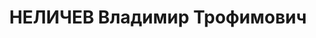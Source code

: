 ---
title: НЕЛИЧЕВ Владимир Трофимович
description: "1900 року народження, м. Артемівськ Донецької області, українець, освіта\
  \ початкова, член ВКП(б). Проживав: м. Дніпропетровськ Дніпропетровської області,\
  \ вул. Пушкіна, буд. № 61. Військовий комісар військкомату. \n  Заарештований 4\
  \ листопада 1937 року. Засуджений виїзною сесією військової колегії Верховного Суду\
  \ СРСР у м. Києві до розстрілу з конфіскацією майна. Вирок приведений до виконання\
  \ у м. Києві 14 січня 1938 року. \n  Реабілітований у 1957 році."
---